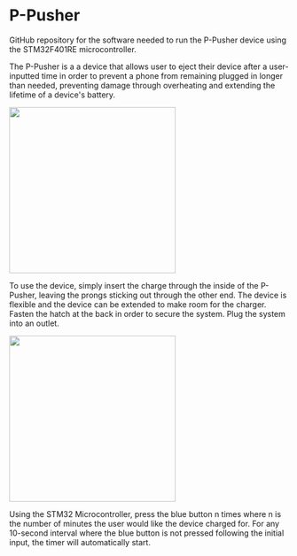 # P-Pusher
GitHub repository for the software needed to run the P-Pusher device using the STM32F401RE microcontroller.

The P-Pusher is a a device that allows user to eject their device after a user-inputted time in order to prevent a phone from remaining plugged in longer than needed, preventing damage through overheating and extending the lifetime of a device's battery. 

<img src="https://upload.wikimedia.org/wikipedia/en/thumb/b/b6/Toronto_Maple_Leafs_2016_logo.svg/1200px-Toronto_Maple_Leafs_2016_logo.svg.png" height="300" > 

To use the device, simply insert the charge through the inside of the P-Pusher, leaving the prongs sticking out through the other end. The device is flexible and the device can be extended to make room for the charger. Fasten the hatch at the back in order to secure the system. Plug the system into an outlet. 


<img src="https://upload.wikimedia.org/wikipedia/en/thumb/b/b6/Toronto_Maple_Leafs_2016_logo.svg/1200px-Toronto_Maple_Leafs_2016_logo.svg.png" height="300">   

Using the STM32 Microcontroller, press the blue button n times where n is the number of minutes the user would like the device charged for. For any 10-second interval where the blue button is not pressed following the initial input, the timer will automatically start. 
